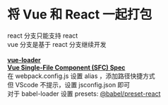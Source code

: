 <h1>将 Vue 和 React 一起打包</h1>
react 分支只能支持 react
<br />
vue 分支是基于 react 分支继续开发
<br/>
<br/>
<b>
  <a href="https://github.com/vuejs/vue-loader">
    vue-loader
  </a>
  <br />
  <a href="https://github.com/vuejs/vue-loader/blob/master/docs/spec.md">
    Vue Single-File Component (SFC) Spec
  </a>
</b>
<br/>
在 webpack.config.js 设置 alias ，添加路径快捷方式
<br/>
但 VScode 不提示，设置 jsconfig.json 即可
<br />
对于 babel-loader 设置 presets:
<a href="https://www.babeljs.cn/docs/babel-preset-react">@babel/preset-react</a>